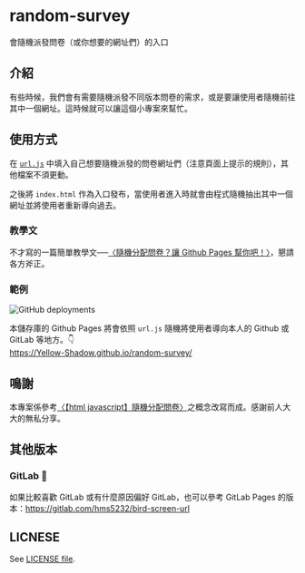 # random-survey
會隨機派發問卷（或你想要的網址們）的入口

## 介紹
有些時候，我們會有需要隨機派發不同版本問卷的需求，或是要讓使用者隨機前往其中一個網址。這時候就可以讓這個小專案來幫忙。

## 使用方式
在 [`url.js`](url.js) 中填入自己想要隨機派發的問卷網址們（注意頁面上提示的規則），其他檔案不須更動。

之後將 `index.html` 作為入口發布，當使用者進入時就會由程式隨機抽出其中一個網址並將使用者重新導向過去。

### 教學文
不才寫的一篇簡單教學文──[〈隨機分配問卷？讓 Github Pages 幫你吧！〉](https://hms5232.medium.com/%E9%9A%A8%E6%A9%9F%E5%88%86%E9%85%8D%E5%95%8F%E5%8D%B7-%E8%AE%93-github-pages-%E5%B9%AB%E4%BD%A0%E5%90%A7-764372f26cd9)，懇請各方斧正。

### 範例
![GitHub deployments](https://img.shields.io/github/deployments/hms5232/random-survey/github-pages)

本儲存庫的 Github Pages 將會依照 `url.js` 隨機將使用者導向本人的 Github 或 GitLab 等地方。👇  
https://Yellow-Shadow.github.io/random-survey/

## 鳴謝
本專案係參考[〈【html javascript】隨機分配問卷〉](http://g23988.blogspot.com/2015/08/html-javascript.html)之概念改寫而成。感謝前人大大的無私分享。

## 其他版本
### GitLab 🦊
如果比較喜歡 GitLab 或有什麼原因偏好 GitLab，也可以參考 GitLab Pages 的版本：https://gitlab.com/hms5232/bird-screen-url

## LICNESE
See [LICENSE file](LICENSE).

